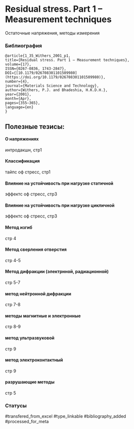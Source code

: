 # Residual stress. Part 1 – Measurement techniques

Остаточные напряжения, методы измерения

### Библиография
```
@article{1_35_Withers_2001_p1,
title={Residual stress. Part 1 – Measurement techniques},
volume={17},
ISSN={0267-0836, 1743-2847},
DOI={[10.1179/026708301101509980](https://doi.org/10.1179/026708301101509980)},
number={4},
journal={Materials Science and Technology},
author={Withers, P.J. and Bhadeshia, H.K.D.H.},
year={2001},
month={Apr},
pages={355–365},
language={en}
}
```

## Полезные тезисы:
#### О напряжениях
интродакшн, стр1

#### Классификация
тайпс оф стресс, стр1

#### Влияние на устойчивость при нагрузке статичной
эффектс оф стресс, стр3

#### Влияние на устойчивость при нагрузке цикличной
эффектс оф стресс, стр3

#### Метод изгиб
стр 4

#### Метод сверления отверстия
стр 4-5

#### Метод дифракции (электрнной, радиационной)
стр 5-7

#### метод нейтронной дифракции
стр 7-8

#### методы магнитные и электронные
стр 8-9

#### метод ультразвуковой
стр 9

#### метод электроконтактный
стр 9

#### разрушающие методы
стр 5




### Статусы
#transfered_from_excel 
#type_linkable 
#bibliography_added
#processed_for_meta
